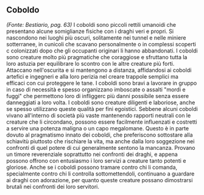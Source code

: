 ## **Coboldo**

*(Fonte: Bestiario, pag. 63)* I coboldi sono piccoli rettili umanoidi che presentano alcune somiglianze fisiche con i draghi veri e propri. Si nascondono nei luoghi più oscuri, solitamente nei tunnel e nelle miniere sotterranee, in cunicoli che scavano personalmente o in complessi scoperti c colonizzati dopo che gli occupanti originari li hanno abbandonati. I coboldi sono creature molto più pragmatiche che coraggiose e sfruttano tutta la loro astuzia per equilibrare lo scontro con le altre creature più forti. Attaccano nell'oscurita e si mantengono a distanza, affidandosi ai coboldi artefici e ingegneri e alla loro perizia nel creare trappole semplici ma efficaci con cui proteggere le tane. I coboldi sono bravi a lavorare in gruppo in caso di necessità e spesso organizzano imboscate o assalti "mordi e fuggi" che permettono loro di infliggerc più danni possibile senza essere danneggiati a loro volta.  I coboldi sono creature diligenti e laboriose, anche se spesso utilizzano queste qualità per fini egoistici. Sebbene alcuni coboldi vivano all'interno di società più vaste mantenendo rapporti neutrali con le creature che li circondano, possono essere facilmente influenzati e costretti a servire una potenza maligna o un capo megalomane. Questo è in parte dovuto al pragmatismo innato dei coboldi, che preferiscono sottostare alla schiavitù piuttosto che rischiare la vita, ma anche dalla loro soggezione nei confronti di quel potere di cui generalmente sentono la mancanza. Provano un timore reverenziale soprattutto nei confronti dei draghi, e appena possono offrono con entusiasmo i loro servizi a creature tanto potenti e gloriose. Anche se i coboldi possono tramare contro chi li comanda, specialmente contro chi li controlla sottomettendoli, continuano a guardare ai draghi con adorazione, per quanto queste creature possano dimostrarsi brutali nei confronti dei loro servitori.
